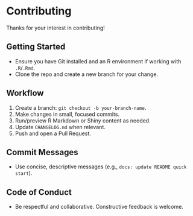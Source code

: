 # Contributing

Thanks for your interest in contributing!

## Getting Started
- Ensure you have Git installed and an R environment if working with `.R`/`.Rmd`.
- Clone the repo and create a new branch for your change.

## Workflow
1. Create a branch: `git checkout -b your-branch-name`.
2. Make changes in small, focused commits.
3. Run/preview R Markdown or Shiny content as needed.
4. Update `CHANGELOG.md` when relevant.
5. Push and open a Pull Request.

## Commit Messages
- Use concise, descriptive messages (e.g., `docs: update README quick start`).

## Code of Conduct
- Be respectful and collaborative. Constructive feedback is welcome.

